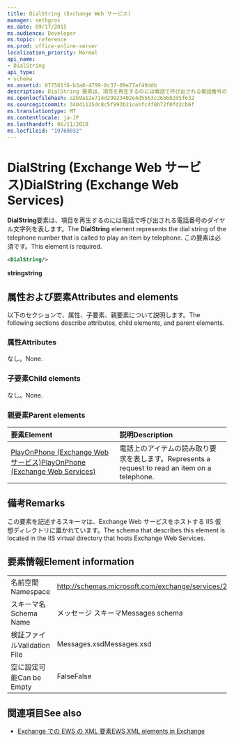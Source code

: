 ```yaml
---
title: DialString (Exchange Web サービス)
manager: sethgros
ms.date: 09/17/2015
ms.audience: Developer
ms.topic: reference
ms.prod: office-online-server
localization_priority: Normal
api_name:
- DialString
api_type:
- schema
ms.assetid: 077501f6-b3a8-4799-8c37-09e77af49ddb
description: DialString 要素は、項目を再生するのには電話で呼び出される電話番号のダイヤル文字列を表します。 この要素は必須です。
ms.openlocfilehash: a2b9a12e714d29923402e4d5563c26b6b2d5f632
ms.sourcegitcommit: 34041125dc8c5f993b21cebfc4f8b72f0fd2cb6f
ms.translationtype: MT
ms.contentlocale: ja-JP
ms.lasthandoff: 06/11/2018
ms.locfileid: "19760032"
---
```

# <a name="dialstring-exchange-web-services"></a><span data-ttu-id="a13cd-104">DialString (Exchange Web サービス)</span><span class="sxs-lookup"><span data-stu-id="a13cd-104">DialString (Exchange Web Services)</span></span>

<span data-ttu-id="a13cd-105">**DialString**要素は、項目を再生するのには電話で呼び出される電話番号のダイヤル文字列を表します。</span><span class="sxs-lookup"><span data-stu-id="a13cd-105">The **DialString** element represents the dial string of the telephone number that is called to play an item by telephone.</span></span> <span data-ttu-id="a13cd-106">この要素は必須です。</span><span class="sxs-lookup"><span data-stu-id="a13cd-106">This element is required.</span></span> 
  
```xml
<DialString/>
```

 <span data-ttu-id="a13cd-107">**string**</span><span class="sxs-lookup"><span data-stu-id="a13cd-107">**string**</span></span>
## <a name="attributes-and-elements"></a><span data-ttu-id="a13cd-108">属性および要素</span><span class="sxs-lookup"><span data-stu-id="a13cd-108">Attributes and elements</span></span>

<span data-ttu-id="a13cd-109">以下のセクションで、属性、子要素、親要素について説明します。</span><span class="sxs-lookup"><span data-stu-id="a13cd-109">The following sections describe attributes, child elements, and parent elements.</span></span>
  
### <a name="attributes"></a><span data-ttu-id="a13cd-110">属性</span><span class="sxs-lookup"><span data-stu-id="a13cd-110">Attributes</span></span>

<span data-ttu-id="a13cd-111">なし。</span><span class="sxs-lookup"><span data-stu-id="a13cd-111">None.</span></span>
  
### <a name="child-elements"></a><span data-ttu-id="a13cd-112">子要素</span><span class="sxs-lookup"><span data-stu-id="a13cd-112">Child elements</span></span>

<span data-ttu-id="a13cd-113">なし。</span><span class="sxs-lookup"><span data-stu-id="a13cd-113">None.</span></span>
  
### <a name="parent-elements"></a><span data-ttu-id="a13cd-114">親要素</span><span class="sxs-lookup"><span data-stu-id="a13cd-114">Parent elements</span></span>

|<span data-ttu-id="a13cd-115">**要素**</span><span class="sxs-lookup"><span data-stu-id="a13cd-115">**Element**</span></span>|<span data-ttu-id="a13cd-116">**説明**</span><span class="sxs-lookup"><span data-stu-id="a13cd-116">**Description**</span></span>|
|:-----|:-----|
|[<span data-ttu-id="a13cd-117">PlayOnPhone (Exchange Web サービス)</span><span class="sxs-lookup"><span data-stu-id="a13cd-117">PlayOnPhone (Exchange Web Services)</span></span>](playonphone-exchange-web-services.md) <br/> |<span data-ttu-id="a13cd-118">電話上のアイテムの読み取り要求を表します。</span><span class="sxs-lookup"><span data-stu-id="a13cd-118">Represents a request to read an item on a telephone.</span></span>  <br/> |
   
## <a name="remarks"></a><span data-ttu-id="a13cd-119">備考</span><span class="sxs-lookup"><span data-stu-id="a13cd-119">Remarks</span></span>

<span data-ttu-id="a13cd-120">この要素を記述するスキーマは、Exchange Web サービスをホストする IIS 仮想ディレクトリに置かれています。</span><span class="sxs-lookup"><span data-stu-id="a13cd-120">The schema that describes this element is located in the IIS virtual directory that hosts Exchange Web Services.</span></span>
  
## <a name="element-information"></a><span data-ttu-id="a13cd-121">要素情報</span><span class="sxs-lookup"><span data-stu-id="a13cd-121">Element information</span></span>

|||
|:-----|:-----|
|<span data-ttu-id="a13cd-122">名前空間</span><span class="sxs-lookup"><span data-stu-id="a13cd-122">Namespace</span></span>  <br/> |http://schemas.microsoft.com/exchange/services/2006/messages  <br/> |
|<span data-ttu-id="a13cd-123">スキーマ名</span><span class="sxs-lookup"><span data-stu-id="a13cd-123">Schema Name</span></span>  <br/> |<span data-ttu-id="a13cd-124">メッセージ スキーマ</span><span class="sxs-lookup"><span data-stu-id="a13cd-124">Messages schema</span></span>  <br/> |
|<span data-ttu-id="a13cd-125">検証ファイル</span><span class="sxs-lookup"><span data-stu-id="a13cd-125">Validation File</span></span>  <br/> |<span data-ttu-id="a13cd-126">Messages.xsd</span><span class="sxs-lookup"><span data-stu-id="a13cd-126">Messages.xsd</span></span>  <br/> |
|<span data-ttu-id="a13cd-127">空に設定可能</span><span class="sxs-lookup"><span data-stu-id="a13cd-127">Can be Empty</span></span>  <br/> |<span data-ttu-id="a13cd-128">False</span><span class="sxs-lookup"><span data-stu-id="a13cd-128">False</span></span>  <br/> |
   
## <a name="see-also"></a><span data-ttu-id="a13cd-129">関連項目</span><span class="sxs-lookup"><span data-stu-id="a13cd-129">See also</span></span>

- [<span data-ttu-id="a13cd-130">Exchange での EWS の XML 要素</span><span class="sxs-lookup"><span data-stu-id="a13cd-130">EWS XML elements in Exchange</span></span>](ews-xml-elements-in-exchange.md)

